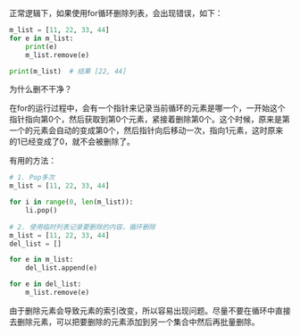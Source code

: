 正常逻辑下，如果使用for循环删除列表，会出现错误，如下：

```python
m_list = [11, 22, 33, 44]
for e in m_list:
    print(e)
	m_list.remove(e)

print(m_list)  # 结果 [22, 44]
```

为什么删不干净？

在for的运行过程中，会有一个指针来记录当前循环的元素是哪一个，一开始这个指针指向第0个，然后获取到第0个元素，紧接着删除第0个。这个时候，原来是第一个的元素会自动的变成第0个，然后指针向后移动一次，指向1元素，这时原来的1已经变成了0，就不会被删除了。

有用的方法：

```python
# 1. Pop多次
m_list = [11, 22, 33, 44]

for i in range(0, len(m_list)):
	li.pop()
    
# 2. 使用临时列表记录要删除的内容，循环删除
m_list = [11, 22, 33, 44]
del_list = []

for e in m_list:
	del_list.append(e)

for e in del_list:
	m_list.remove(e)

```

由于删除元素会导致元素的索引改变，所以容易出现问题。尽量不要在循环中直接去删除元素，可以把要删除的元素添加到另一个集合中然后再批量删除。

